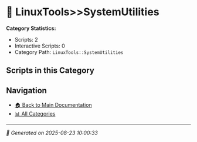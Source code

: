 # 📁 LinuxTools>>SystemUtilities

**Category Statistics:**
- Scripts: 2
- Interactive Scripts: 0
- Category Path: `LinuxTools::SystemUtilities`

## Scripts in this Category


## Navigation

- [🏠 Back to Main Documentation](README.md)
- [📊 All Categories](README.md#-categories)

---

*📅 Generated on 2025-08-23 10:00:33*
